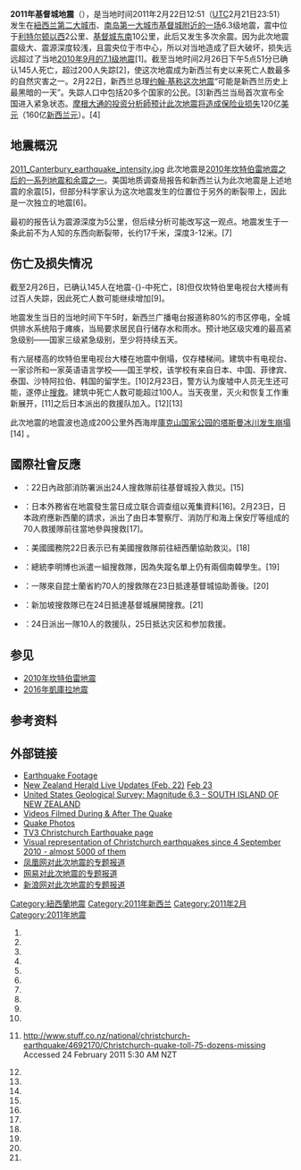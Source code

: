 **2011年基督城地震**（），是当地时间2011年2月22日12:51（[UTC](https://zh.wikipedia.org/wiki/UTC "wikilink")2月21日23:51）发生在[紐西兰第二大城市](https://zh.wikipedia.org/wiki/紐西兰 "wikilink")、[南岛第一大城市](https://zh.wikipedia.org/wiki/南岛 "wikilink")[基督城附近的一场](../Page/基督城.md "wikilink")6.3级地震，震中位于[利特尔顿以西](https://zh.wikipedia.org/wiki/利特尔顿 "wikilink")2公里、[基督城东南](../Page/基督城.md "wikilink")10公里，此后又发生多次余震。因为此次地震震级大、震源深度较浅，且震央位于市中心，所以对当地造成了巨大破坏，损失远远超过了当地[2010年9月的7.1级地震](../Page/2010年坎特伯雷地震.md "wikilink")\[1\]。截至当地时间2月26日下午5点51分已确认145人死亡，超过200人失踪\[2\]，使这次地震成为新西兰有史以来死亡人数最多的自然灾害之一。2月22日，新西兰总理[约翰·基称这次地震](https://zh.wikipedia.org/wiki/约翰·基 "wikilink")“可能是新西兰历史上最黑暗的一天”。失踪人口中包括20多个国家的公民。\[3\]新西兰当局首次宣布全国进入紧急状态。[摩根大通的投资分析師预计此次地震将造成保险业损失](https://zh.wikipedia.org/wiki/JP摩根 "wikilink")120亿[美元](../Page/美元.md "wikilink")（160亿[新西兰元](https://zh.wikipedia.org/wiki/新西兰元 "wikilink")）。\[4\]

## 地震概況

[2011_Canterbury_earthquake_intensity.jpg](https://zh.wikipedia.org/wiki/File:2011_Canterbury_earthquake_intensity.jpg "fig:2011_Canterbury_earthquake_intensity.jpg")
此次地震是[2010年坎特伯雷地震之后的一系列地震和余震之一](../Page/2010年坎特伯雷地震.md "wikilink")。美国地质调查局报告和新西兰认为此次地震是上述地震的余震\[5\]，但部分科学家认为这次地震发生的位置位于另外的断裂带上，因此是一次独立的地震\[6\]。

最初的报告认为震源深度为5公里，但后续分析可能改写这一观点。地震发生于一条此前不为人知的东西向断裂带，长约17千米，深度3-12米。\[7\]

## 伤亡及损失情况

截至2月26日，已确认145人在地震-{}-中死亡，\[8\]但仅坎特伯里电视台大楼尚有过百人失踪，因此死亡人数可能继续增加\[9\]。

地震发生当日的当地时间下午5时，新西兰广播电台报道称80%的市区停电，全城供排水系统陷于瘫痪，当局要求居民自行储存水和雨水。预计地区级灾难的最高紧急级别——国家三级紧急级别，至少将持续五天。

有六层楼高的坎特伯里电视台大楼在地震中倒塌，仅存楼梯间。建筑中有电视台、一家诊所和一家英语语言学校——国王学校，该学校有来自日本、中国、菲律宾、泰国、沙特阿拉伯、韩国的留学生。\[10\]2月23日，警方认为废墟中人员无生还可能，遂停止[搜救](https://zh.wikipedia.org/wiki/搜救 "wikilink")。建筑中死亡人数可能超过100人。当天夜里，灭火和恢复工作重新展开，\[11\]之后日本派出的救援队加入。\[12\]\[13\]

此次地震的地震波也造成200公里外西海岸[庫克山国家公园的](https://zh.wikipedia.org/wiki/庫克山国家公园 "wikilink")[塔斯曼冰川发生崩塌](https://zh.wikipedia.org/wiki/塔斯曼冰川 "wikilink")\[14\]
。

## 國際社會反應

  - ：22日內政部消防署派出24人搜救隊前往基督城投入救災。\[15\]

  - ：日本外務省在地震發生當日成立联合调查组以蒐集資料\[16\]。2月23日，日本政府應新西蘭的請求，派出了由日本警察厅、消防厅和海上保安厅等组成的70人救援隊前往當地參與搜救\[17\]。

  - ：美國國務院22日表示已有美國搜救隊前往紐西蘭協助救災。\[18\]

  - ：總統李明博也派遣一組搜救隊，因為失蹤名單上仍有兩個南韓學生。\[19\]

  - ：一隊來自昆士蘭省約70人的搜救隊在23日抵達基督城協助善後。\[20\]

  - ：新加坡搜救隊已在24日抵達基督城展開搜救。\[21\]

  - ：24日派出一隊10人的救援队，25日抵达灾区和参加救援。

## 参见

  - [2010年坎特伯雷地震](../Page/2010年坎特伯雷地震.md "wikilink")
  - [2016年凱庫拉地震](https://zh.wikipedia.org/wiki/2016年凱庫拉地震 "wikilink")

## 参考资料

## 外部链接

  - [Earthquake
    Footage](https://web.archive.org/web/20110225111019/http://video.news.com.au/1808403836/Earthquake-in-New-Zealand)
  - [New Zealand Herald Live Updates
    (Feb. 22)](http://www.nzherald.co.nz/nz/news/article.cfm?c_id=1&objectid=10707997)
    [Feb 23](http://www.nzherald.co.nz/nz/news/article.cfm?c_id=1&objectid=10708163)
  - [United States Geological Survey: Magnitude 6.3 - SOUTH ISLAND OF
    NEW
    ZEALAND](https://web.archive.org/web/20110225013938/http://earthquake.usgs.gov/earthquakes/eqinthenews/2011/usb0001igm/)
  - [Videos Filmed During & After The
    Quake](http://www.educatedearth.net/video.php?id=4650)
  - [Quake
    Photos](http://www.stuff.co.nz/national/photos/4688271/Christchurch-aftershock-Feb-22)
  - [TV3 Christchurch Earthquake
    page](http://www.3news.co.nz/National/ChristchurchEarthquake/tabid/1438/Default.aspx)
  - [Visual representation of Christchurch earthquakes since 4
    September 2010 - almost 5000 of
    them](http://www.christchurchquakemap.co.nz/)
  - [凤凰网对此次地震的专题报道](http://news.ifeng.com/world/special/2011xinxilandizhen/)
  - [网易对此次地震的专题报道](http://news.163.com/special/newzealand_earthquake/)
  - [新浪网对此次地震的专题报道](http://news.sina.com.cn/z/NewZealand2011/)

[Category:紐西蘭地震](https://zh.wikipedia.org/wiki/Category:紐西蘭地震 "wikilink")
[Category:2011年新西兰](https://zh.wikipedia.org/wiki/Category:2011年新西兰 "wikilink")
[Category:2011年2月](https://zh.wikipedia.org/wiki/Category:2011年2月 "wikilink")
[Category:2011年地震](https://zh.wikipedia.org/wiki/Category:2011年地震 "wikilink")

1.

2.

3.

4.

5.

6.

7.

8.
9.

10.

11. <http://www.stuff.co.nz/national/christchurch-earthquake/4692170/Christchurch-quake-toll-75-dozens-missing>
    Accessed 24 February 2011 5:30 AM NZT

12.

13.

14.

15.

16.

17.

18.

19.

20.

21.